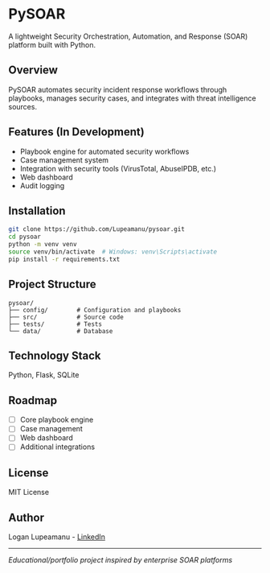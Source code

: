 # PySOAR

A lightweight Security Orchestration, Automation, and Response (SOAR) platform built with Python.

## Overview

PySOAR automates security incident response workflows through playbooks, manages security cases, and integrates with threat intelligence sources.

## Features (In Development)

- Playbook engine for automated security workflows
- Case management system
- Integration with security tools (VirusTotal, AbuseIPDB, etc.)
- Web dashboard
- Audit logging

## Installation

```bash
git clone https://github.com/Lupeamanu/pysoar.git
cd pysoar
python -m venv venv
source venv/bin/activate  # Windows: venv\Scripts\activate
pip install -r requirements.txt
```

## Project Structure

```
pysoar/
├── config/        # Configuration and playbooks
├── src/           # Source code
├── tests/         # Tests
└── data/          # Database
```

## Technology Stack

Python, Flask, SQLite

## Roadmap

- [ ] Core playbook engine
- [ ] Case management
- [ ] Web dashboard
- [ ] Additional integrations

## License

MIT License

## Author

Logan Lupeamanu - [LinkedIn](https://www.linkedin.com/in/logan-lupeamanu/)

---

*Educational/portfolio project inspired by enterprise SOAR platforms*
